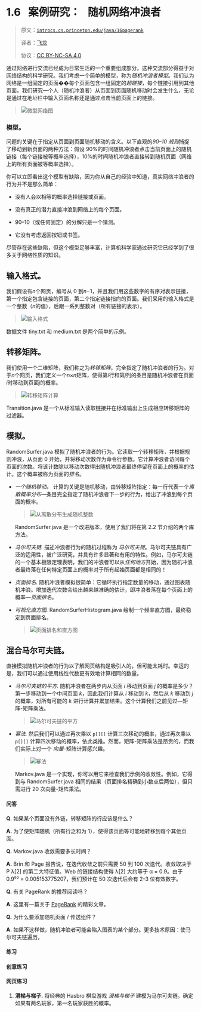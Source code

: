 # 1.6   案例研究：   随机网络冲浪者

> 原文：[`introcs.cs.princeton.edu/java/16pagerank`](https://introcs.cs.princeton.edu/java/16pagerank)
> 
> 译者：[飞龙](https://github.com/wizardforcel)
> 
> 协议：[CC BY-NC-SA 4.0](https://creativecommons.org/licenses/by-nc-sa/4.0/)

通过网络进行交流已经成为日常生活的一个重要组成部分。这种交流部分得益于对网络结构的科学研究。我们考虑一个简单的模型，称为*随机冲浪者模型*。我们认为网络是一组固定的页面��每个页面包含一组固定的*超链接*，每个链接引用到其他页面。我们研究一个人（随机冲浪者）从页面到页面随机移动时会发生什么，无论是通过在地址栏中输入页面名称还是通过点击当前页面上的链接。

> ![微型网络图](img/502494b05f9de5c1976336312fc61e69.png)

### 模型。

问题的关键在于指定从页面到页面随机移动的含义。以下直观的*90–10 规则*捕捉了移动到新页面的两种方法：假设 90%的时间随机冲浪者点击当前页面上的随机链接（每个链接被等概率选择），10%的时间随机冲浪者直接转到随机页面（网络上的所有页面被等概率选择）。

你可以立即看出这个模型有缺陷，因为你从自己的经验中知道，真实网络冲浪者的行为并不是那么简单：

+   没有人会以相等的概率选择链接或页面。

+   没有真正的潜力直接冲浪到网络上的每个页面。

+   90–10（或任何固定）的分解只是一个猜测。

+   它没有考虑返回按钮或书签。

尽管存在这些缺陷，但这个模型足够丰富，计算机科学家通过研究它已经学到了很多关于网络性质的知识。

## 输入格式。

我们假设有*n*个网页，编号从 0 到*n*−1，并且我们用这些数字的有序对表示链接，第一个指定包含链接的页面，第二个指定链接指向的页面。我们采用的输入格式是一个整数（*n*的值），后跟一系列整数对（所有链接的表示）。

> ![输入格式](img/53664350ea00a23a610c9cfc8df29aed.png)

数据文件 tiny.txt 和 medium.txt 是两个简单的示例。

## 转移矩阵。

我们使用一个二维矩阵，我们称之为*转移矩阵*，完全指定了随机冲浪者的行为。对于*n*个网页，我们定义一个*n*×*n*矩阵，使得第*i*行和第*j*列的条目是随机冲浪者在页面*i*时移动到页面*j*的概率。

> ![转移矩阵计算](img/6be7aa27c4785c9ca6e97d12fb7a968d.png)

Transition.java 是一个从标准输入读取链接并在标准输出上生成相应转移矩阵的过滤器。

## 模拟。

RandomSurfer.java 模拟了随机冲浪者的行为。它读取一个转移矩阵，并根据规则冲浪，从页面 0 开始，并将移动次数作为命令行参数。它计算冲浪者访问每个页面的次数。将该计数除以移动次数得出随机冲浪者最终停留在页面上的概率的估计。这个概率被称为页面的*排名*。

+   *一个随机移动。* 计算的关键是随机移动，由转移矩阵指定：每一行代表一个*离散概率分布*—条目完全指定了随机冲浪者下一步的行为，给出了冲浪到每个页面的概率。

    > ![从离散分布生成随机整数](img/e0b03220574a64d78ecca8e57c68f9a6.png)

    RandomSurfer.java 是一个改进版本，使用了我们将在第 2.2 节介绍的两个库方法。

+   *马尔可夫链.* 描述冲浪者行为的随机过程称为 *马尔可夫链*。马尔可夫链具有广泛的适用性，被广泛研究，并具有许多显著和有用的特性。例如，马尔可夫链的一个基本极限定理表明，我们的冲浪者可以从*任何地方*开始，因为随机冲浪者最终落在任何特定页面上的概率对于所有起始页面都是相同的！

+   *页面排名.* 随机冲浪者模拟很简单：它循环执行指定数量的移动，通过图表随机冲浪。增加迭代次数会给出越来越准确的估计，即冲浪者落在每个页面上的概率—*页面排名*。

+   *可视化直方图.* RandomSurferHistogram.java 绘制一个频率直方图，最终稳定到页面排名。

    > ![页面排名和直方图](img/d7519fc1f53501ec43ef8530a17c361f.png)

## 混合马尔可夫链。

直接模拟随机冲浪者的行为以了解网页结构是吸引人的，但可能太耗时。幸运的是，我们可以通过使用线性代数更有效地计算相同的数量。

+   *马尔可夫链的平方.* 随机冲浪者在两步内从页面 *i* 移动到页面 *j* 的概率是多少？第一步移动到一个中间页面 *k*，因此我们计算从 *i* 移动到 *k*，然后从 *k* 移动到 *j* 的概率，对所有可能的 *k* 进行计算并累加结果。这个计算我们之前见过—矩阵-矩阵乘法。

    > ![马尔可夫链的平方](img/1e7f157cb884d49a0f3c6b77d4119e36.png)

+   *幂法.* 然后我们可以通过再次乘以 `p[][]` 计算三次移动的概率，通过再次乘以 `p[][]` 计算四次移动的概率，依此类推。然而，矩阵-矩阵乘法是昂贵的，而我们实际上对一个 *向量*–矩阵计算感兴趣。

    > ![幂法](img/29b875bc13d401276f2eb25e7e93295c.png)

    Markov.java 是一个实现，你可以用它来检查我们示例的收敛性。例如，它得到与 RandomSurfer.java 相同的结果（页面排名精确到小数点后两位），但只需进行 20 次向量-矩阵乘法。

#### 问答

**Q.** 如果某个页面没有外链，转移矩阵的行应该是什么？

**A.** 为了使矩阵随机（所有行之和为 1），使得该页面等可能地转移到每个其他页面。

**Q.** Markov.java 收敛需要多长时间？

**A.** Brin 和 Page 报告说，在迭代收敛之前只需要 50 到 100 次迭代。收敛取决于 P λ[2] 的第二大特征值。Web 的链接结构使得 λ[2] 大约等于 α = 0.9。由于 0.9⁵⁰ = 0.005153775207，我们预计在 50 次迭代后会有 2-3 位有效数字。

**Q.** 有关 PageRank 的推荐阅读吗？

**A.** 这里有一篇关于 [PageRank](http://www.ams.org/featurecolumn/archive/pagerank.html) 的精彩文章。

**Q.** 为什么要添加随机页面 / 传送组件？

**A.** 如果不这样做，随机冲浪者可能会陷入图表的某个部分。更多技术原因：使马尔可夫链遍历。

#### 练习

#### 创意练习

#### 网页练习

1.  **滑梯与梯子.** 将经典的 Hasbro 棋盘游戏 *滑梯与梯子* 建模为马尔可夫链。确定如果有两名玩家，第一名玩家获胜的概率。
